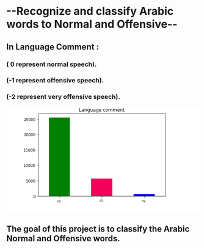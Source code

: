# --Recognize and classify Arabic words to Normal and Offensive--
##  In Language Comment : 
### ( 0 represent normal speech).
### (-1 represent offensive speech).
### (-2 represent very offensive speech).

![](https://github.com/Rawan-qahtani/T5-NLP/blob/main/p33.png)

## The goal of this project is to classify the Arabic Normal and Offensive words.
